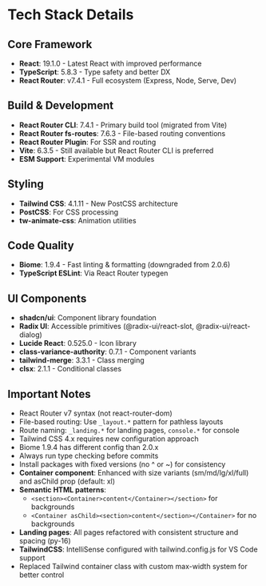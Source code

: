 # Tech Stack Details

## Core Framework
- **React**: 19.1.0 - Latest React with improved performance
- **TypeScript**: 5.8.3 - Type safety and better DX
- **React Router**: v7.4.1 - Full ecosystem (Express, Node, Serve, Dev)

## Build & Development
- **React Router CLI**: 7.4.1 - Primary build tool (migrated from Vite)
- **React Router fs-routes**: 7.6.3 - File-based routing conventions
- **React Router Plugin**: For SSR and routing
- **Vite**: 6.3.5 - Still available but React Router CLI is preferred
- **ESM Support**: Experimental VM modules

## Styling
- **Tailwind CSS**: 4.1.11 - New PostCSS architecture
- **PostCSS**: For CSS processing
- **tw-animate-css**: Animation utilities

## Code Quality
- **Biome**: 1.9.4 - Fast linting & formatting (downgraded from 2.0.6)
- **TypeScript ESLint**: Via React Router typegen

## UI Components
- **shadcn/ui**: Component library foundation
- **Radix UI**: Accessible primitives (@radix-ui/react-slot, @radix-ui/react-dialog)
- **Lucide React**: 0.525.0 - Icon library
- **class-variance-authority**: 0.7.1 - Component variants
- **tailwind-merge**: 3.3.1 - Class merging
- **clsx**: 2.1.1 - Conditional classes

## Important Notes
- React Router v7 syntax (not react-router-dom)
- File-based routing: Use `_layout.*` pattern for pathless layouts
- Route naming: `_landing.*` for landing pages, `console.*` for console
- Tailwind CSS 4.x requires new configuration approach
- Biome 1.9.4 has different config than 2.0.x
- Always run type checking before commits
- Install packages with fixed versions (no ^ or ~) for consistency
- **Container component**: Enhanced with size variants (sm/md/lg/xl/full) and asChild prop (default: xl)
- **Semantic HTML patterns**: 
  - `<section><Container>content</Container></section>` for backgrounds
  - `<Container asChild><section>content</section></Container>` for no backgrounds
- **Landing pages**: All pages refactored with consistent structure and spacing (py-16)
- **TailwindCSS**: IntelliSense configured with tailwind.config.js for VS Code support
- Replaced Tailwind container class with custom max-width system for better control